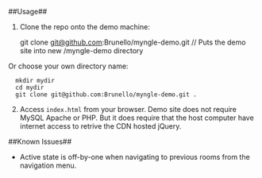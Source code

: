 ##Usage##

1. Clone the repo onto the demo machine:

      git clone git@github.com:Brunello/myngle-demo.git // Puts the demo site into new /myngle-demo directory

  Or choose your own directory name:

      mkdir mydir
      cd mydir
      git clone git@github.com:Brunello/myngle-demo.git .

2. Access `index.html` from your browser. Demo site does not require MySQL
   Apache or PHP. But it does require that the host computer have internet
   access to retrive the CDN hosted jQuery.

##Known Issues##

* Active state is off-by-one when navigating to previous rooms from the
  navigation menu.

